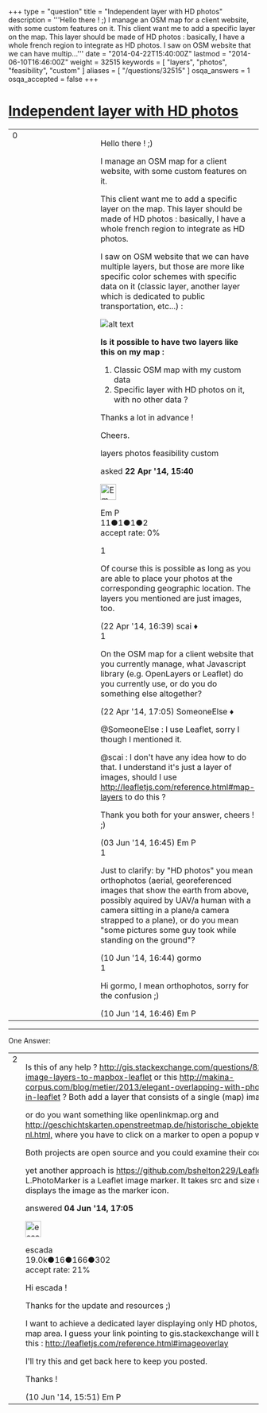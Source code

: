 +++
type = "question"
title = "Independent layer with HD photos"
description = '''Hello there ! ;) I manage an OSM map for a client website, with some custom features on it. This client want me to add a specific layer on the map. This layer should be made of HD photos : basically, I have a whole french region to integrate as HD photos. I saw on OSM website that we can have multip...'''
date = "2014-04-22T15:40:00Z"
lastmod = "2014-06-10T16:46:00Z"
weight = 32515
keywords = [ "layers", "photos", "feasibility", "custom" ]
aliases = [ "/questions/32515" ]
osqa_answers = 1
osqa_accepted = false
+++

<div class="headNormal">

# [Independent layer with HD photos](/questions/32515/independent-layer-with-hd-photos)

</div>

<div id="main-body">

<div id="askform">

<table id="question-table" style="width:100%;">
<colgroup>
<col style="width: 50%" />
<col style="width: 50%" />
</colgroup>
<tbody>
<tr>
<td style="width: 30px; vertical-align: top"><div class="vote-buttons">
<span id="post-32515-upvote" class="ajax-command post-vote up" rel="nofollow" title="I like this post (click again to cancel)"> </span>
<div id="post-32515-score" class="post-score" title="current number of votes">
0
</div>
<span id="post-32515-downvote" class="ajax-command post-vote down" rel="nofollow" title="I dont like this post (click again to cancel)"> </span> <span id="favorite-mark" class="ajax-command favorite-mark" rel="nofollow" title="mark/unmark this question as favorite (click again to cancel)"> </span>
<div id="favorite-count" class="favorite-count">
&#10;</div>
</div></td>
<td><div id="item-right">
<div class="question-body">
<p>Hello there ! ;)</p>
<p>I manage an OSM map for a client website, with some custom features on it.</p>
<p>This client want me to add a specific layer on the map. This layer should be made of HD photos : basically, I have a whole french region to integrate as HD photos.</p>
<p>I saw on OSM website that we can have multiple layers, but those are more like specific color schemes with specific data on it (classic layer, another layer which is dedicated to public transportation, etc...) :</p>
<p><img src="/upfiles/osm-layers.png" alt="alt text" /></p>
<p><strong>Is it possible to have two layers like this on my map :</strong></p>
<ol>
<li>Classic OSM map with my custom data</li>
<li>Specific layer with HD photos on it, with no other data ?</li>
</ol>
<p>Thanks a lot in advance !</p>
<p>Cheers.</p>
</div>
<div id="question-tags" class="tags-container tags">
<span class="post-tag tag-link-layers" rel="tag" title="see questions tagged &#39;layers&#39;">layers</span> <span class="post-tag tag-link-photos" rel="tag" title="see questions tagged &#39;photos&#39;">photos</span> <span class="post-tag tag-link-feasibility" rel="tag" title="see questions tagged &#39;feasibility&#39;">feasibility</span> <span class="post-tag tag-link-custom" rel="tag" title="see questions tagged &#39;custom&#39;">custom</span>
</div>
<div id="question-controls" class="post-controls">
&#10;</div>
<div class="post-update-info-container">
<div class="post-update-info post-update-info-user">
<p>asked <strong>22 Apr '14, 15:40</strong></p>
<img src="https://secure.gravatar.com/avatar/d4eb7210b79e062f99f74ff0f1944b9d?s=32&amp;d=identicon&amp;r=g" class="gravatar" width="32" height="32" alt="Em%20P&#39;s gravatar image" />
<p><span>Em P</span><br />
<span class="score" title="11 reputation points">11</span><span title="1 badges"><span class="badge1">●</span><span class="badgecount">1</span></span><span title="1 badges"><span class="silver">●</span><span class="badgecount">1</span></span><span title="2 badges"><span class="bronze">●</span><span class="badgecount">2</span></span><br />
<span class="accept_rate" title="Rate of the user&#39;s accepted answers">accept rate:</span> <span title="Em P has no accepted answers">0%</span></p>
</img>
</div>
</div>
<div id="comments-container-32515" class="comments-container">
<span id="32523"></span>
<div id="comment-32523" class="comment">
<div id="post-32523-score" class="comment-score">
1
</div>
<div class="comment-text">
<p>Of course this is possible as long as you are able to place your photos at the corresponding geographic location. The layers you mentioned are just images, too.</p>
</div>
<div id="comment-32523-info" class="comment-info">
<span class="comment-age">(22 Apr '14, 16:39)</span> <span class="comment-user userinfo">scai ♦</span>
</div>
</div>
<span id="32525"></span>
<div id="comment-32525" class="comment">
<div id="post-32525-score" class="comment-score">
1
</div>
<div class="comment-text">
<p>On the OSM map for a client website that you currently manage, what Javascript library (e.g. OpenLayers or Leaflet) do you currently use, or do you do something else altogether?</p>
</div>
<div id="comment-32525-info" class="comment-info">
<span class="comment-age">(22 Apr '14, 17:05)</span> <span class="comment-user userinfo">SomeoneElse ♦</span>
</div>
</div>
<span id="33649"></span>
<div id="comment-33649" class="comment">
<div id="post-33649-score" class="comment-score">
&#10;</div>
<div class="comment-text">
<p><span>@SomeoneElse</span> : I use Leaflet, sorry I though I mentioned it.</p>
<p><span>@scai</span> : I don't have any idea how to do that. I understand it's just a layer of images, should I use <a href="http://leafletjs.com/reference.html#map-layers">http://leafletjs.com/reference.html#map-layers</a> to do this ?</p>
<p>Thank you both for your answer, cheers ! ;)</p>
</div>
<div id="comment-33649-info" class="comment-info">
<span class="comment-age">(03 Jun '14, 16:45)</span> <span class="comment-user userinfo">Em P</span>
</div>
</div>
<span id="33848"></span>
<div id="comment-33848" class="comment">
<div id="post-33848-score" class="comment-score">
1
</div>
<div class="comment-text">
<p>Just to clarify: by "HD photos" you mean orthophotos (aerial, georeferenced images that show the earth from above, possibly aquired by UAV/a human with a camera sitting in a plane/a camera strapped to a plane), or do you mean "some pictures some guy took while standing on the ground"?</p>
</div>
<div id="comment-33848-info" class="comment-info">
<span class="comment-age">(10 Jun '14, 16:44)</span> <span class="comment-user userinfo">gormo</span>
</div>
</div>
<span id="33849"></span>
<div id="comment-33849" class="comment">
<div id="post-33849-score" class="comment-score">
1
</div>
<div class="comment-text">
<p>Hi gormo, I mean orthophotos, sorry for the confusion ;)</p>
</div>
<div id="comment-33849-info" class="comment-info">
<span class="comment-age">(10 Jun '14, 16:46)</span> <span class="comment-user userinfo">Em P</span>
</div>
</div>
</div>
<div id="comment-tools-32515" class="comment-tools">
&#10;</div>
<div class="clear">
&#10;</div>
<div id="comment-32515-form-container" class="comment-form-container">
&#10;</div>
<div class="clear">
&#10;</div>
</div></td>
</tr>
</tbody>
</table>

------------------------------------------------------------------------

<div class="tabBar">

<span id="sort-top"></span>

<div class="headQuestions">

One Answer:

</div>

</div>

<span id="33678"></span>

<div id="answer-container-33678" class="answer">

<table style="width:100%;">
<colgroup>
<col style="width: 50%" />
<col style="width: 50%" />
</colgroup>
<tbody>
<tr>
<td style="width: 30px; vertical-align: top"><div class="vote-buttons">
<span id="post-33678-upvote" class="ajax-command post-vote up" rel="nofollow" title="I like this post (click again to cancel)"> </span>
<div id="post-33678-score" class="post-score" title="current number of votes">
2
</div>
<span id="post-33678-downvote" class="ajax-command post-vote down" rel="nofollow" title="I dont like this post (click again to cancel)"> </span>
</div></td>
<td><div class="item-right">
<div class="answer-body">
<p>Is this of any help ? <a href="http://gis.stackexchange.com/questions/82950/add-simple-image-layers-to-mapbox-leaflet">http://gis.stackexchange.com/questions/82950/add-simple-image-layers-to-mapbox-leaflet</a> or this <a href="http://makina-corpus.com/blog/metier/2013/elegant-overlapping-with-photographic-layers-in-leaflet">http://makina-corpus.com/blog/metier/2013/elegant-overlapping-with-photographic-layers-in-leaflet</a> ? Both add a layer that consists of a single (map) image.</p>
<p>or do you want something like openlinkmap.org and <a href="http://geschichtskarten.openstreetmap.de/historische_objekte/translate/nl/index-nl.html,">http://geschichtskarten.openstreetmap.de/historische_objekte/translate/nl/index-nl.html,</a> where you have to click on a marker to open a popup with a photo ?</p>
<p>Both projects are open source and you could examine their code for inspiration</p>
<p>yet another approach is <a href="https://github.com/bshelton229/Leaflet.photomarker.">https://github.com/bshelton229/Leaflet.photomarker.</a> L.PhotoMarker is a Leaflet image marker. It takes src and size options, and displays the image as the marker icon.</p>
</div>
<div class="answer-controls post-controls">
&#10;</div>
<div class="post-update-info-container">
<div class="post-update-info post-update-info-user">
<p>answered <strong>04 Jun '14, 17:05</strong></p>
<img src="https://secure.gravatar.com/avatar/813a136afe7d4c95fd5bccdd78705e0e?s=32&amp;d=identicon&amp;r=g" class="gravatar" width="32" height="32" alt="escada&#39;s gravatar image" />
<p><span>escada</span><br />
<span class="score" title="19043 reputation points"><span>19.0k</span></span><span title="16 badges"><span class="badge1">●</span><span class="badgecount">16</span></span><span title="166 badges"><span class="silver">●</span><span class="badgecount">166</span></span><span title="302 badges"><span class="bronze">●</span><span class="badgecount">302</span></span><br />
<span class="accept_rate" title="Rate of the user&#39;s accepted answers">accept rate:</span> <span title="escada has 97 accepted answers">21%</span></p>
</div>
</div>
<div id="comments-container-33678" class="comments-container">
<span id="33846"></span>
<div id="comment-33846" class="comment">
<div id="post-33846-score" class="comment-score">
&#10;</div>
<div class="comment-text">
<p>Hi escada !</p>
<p>Thanks for the update and resources ;)</p>
<p>I want to achieve a dedicated layer displaying only HD photos, covering the entire map area. I guess your link pointing to gis.stackexchange will be helpful. I found this : <a href="http://leafletjs.com/reference.html#imageoverlay">http://leafletjs.com/reference.html#imageoverlay</a></p>
<p>I'll try this and get back here to keep you posted.</p>
<p>Thanks !</p>
</div>
<div id="comment-33846-info" class="comment-info">
<span class="comment-age">(10 Jun '14, 15:51)</span> <span class="comment-user userinfo">Em P</span>
</div>
</div>
</div>
<div id="comment-tools-33678" class="comment-tools">
&#10;</div>
<div class="clear">
&#10;</div>
<div id="comment-33678-form-container" class="comment-form-container">
&#10;</div>
<div class="clear">
&#10;</div>
</div></td>
</tr>
</tbody>
</table>

</div>

<div class="paginator-container-left">

</div>

</div>

</div>

